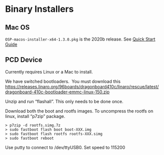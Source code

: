 # Binary Installers

## Mac OS

`OSP-macos-installer-x64-1.3.0.pkg` is the 2020b release.
See [Quick Start Guide](https://github.com/nihospr01/OpenSpeechPlatform-UCSD/blob/master/OSP%20Software%20Documentation/OSP%20Software%20Quick%20Start%20Guide%20(macOS%20Installer)%20-%20Release%202020B.pdf)

## PCD Device

Currently requires Linux or a Mac to install.

We have switched bootloaders.  You must download this
https://releases.linaro.org/96boards/dragonboard410c/linaro/rescue/latest/dragonboard-410c-bootloader-emmc-linux-150.zip


Unzip and run “flashall”.  This only needs to be done once.


Download both the boot and rootfs images.
To uncompress the rootfs on linux, install “p7zip” package.

```
> p7zip -d rootfs.simg.7z
> sudo fastboot flash boot boot-XXX.img
> sudo fastboot flash rootfs rootfs-XXX.simg
> sudo fastboot reboot
```

Use putty to connect to /dev/ttyUSB0. Set speed to 115200

